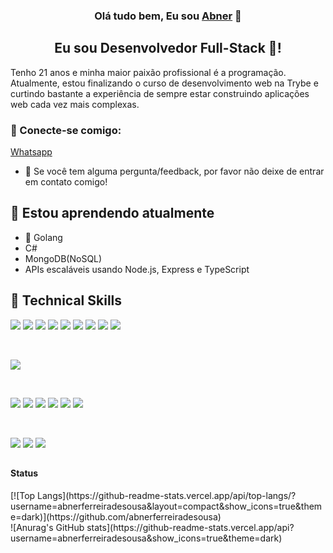 <h3 align="center">
Olá tudo bem, Eu sou <a href="https://www.yushi.dev/" target="_blank" rel="noreferrer">Abner</a> 👋
</h3>

<h2 align="center">
Eu sou Desenvolvedor Full-Stack 🎨!
</h2> 

Tenho 21 anos e minha maior paixão profissional é a programação. Atualmente, estou finalizando o curso de desenvolvimento web na Trybe e curtindo bastante a experiência de sempre estar construindo aplicações web cada vez mais complexas.

### 🤝 Conecte-se comigo:

<a href="https://wa.me/5585981696043">Whatsapp</a>
</br>
- 💬 Se você tem alguma pergunta/feedback, por favor não deixe de entrar em contato comigo!

## 🌱 Estou aprendendo atualmente

- 📱 Golang
- C#
- MongoDB(NoSQL)
- APIs escaláveis usando Node.js, Express e TypeScript


## 💼 Technical Skills

![](https://img.shields.io/badge/Code-React-informational?style=flat&logo=react&color=61DAFB)
![](https://img.shields.io/badge/Code-Redux-informational?style=flat&logo=Redux&color=764ABC)
![](https://img.shields.io/badge/Code-JavaScript-informational?style=flat&logo=JavaScript&color=F7DF1E)
![](https://img.shields.io/badge/Code-HTML5-informational?style=flat&logo=HTML5&color=E34F26)
![](https://img.shields.io/badge/Code-sequelize-informational?style=flat&logo=sequelize&logoColor=blue)
![](https://img.shields.io/badge/Code-Node.js-43853D?style=flat&logo=node.js&logoColor=green)
![](https://img.shields.io/badge/Code-TypeScript-007ACC?style=flat&logo=typescript&logoColor=white)
![](https://img.shields.io/badge/Code-mysql-%2300f.svg?style=flat&logo=mysql&logoColor=white)
![](https://img.shields.io/badge/Code-JWT-black?style=flat&logo=JSON%20web%20tokens)


</br>

![](https://img.shields.io/badge/Style-CSS3-informational?style=flat&logo=CSS3&color=1572B6)


</br>

![](https://img.shields.io/badge/Tools-NPM-informational?style=flat&logo=NPM&color=CB3837)
![](https://img.shields.io/badge/Tools-Heroku-informational?style=flat&logo=Heroku&color=430098)
![](https://img.shields.io/badge/Tools-Netlify-informational?style=flat&logo=netlify&color=00C7B7)
![](https://img.shields.io/badge/Tools-Git-informational?style=flat&logo=Git&color=F05032)
![](https://img.shields.io/badge/Tools-GitHub-informational?style=flat&logo=GitHub&color=181717)
![](https://img.shields.io/badge/Tools-Postman-FF6C37?style=flat&logo=postman&logoColor=white)

</br>

![](https://img.shields.io/badge/Tests-mocha-%238D6748?style=flat&logo=mocha&logoColor=white)
![](https://img.shields.io/badge/Tests-jest-%23C21325?style=flat&logo=jest&logoColor=white)
![](https://img.shields.io/badge/Tests-TestingLibrary-%23E33332?style=flat&logo=testing-library&logoColor=white)

##

#### Status

<div style={display: "inline"}>
  <div>[![Top Langs](https://github-readme-stats.vercel.app/api/top-langs/?username=abnerferreiradesousa&layout=compact&show_icons=true&theme=dark)](https://github.com/abnerferreiradesousa)</div>
  <div>![Anurag's GitHub stats](https://github-readme-stats.vercel.app/api?username=abnerferreiradesousa&show_icons=true&theme=dark)</div>
</div>




